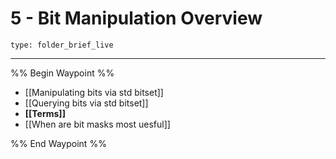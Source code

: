 # 5 - Bit Manipulation Overview
 
```ccard
type: folder_brief_live
```
 
---

%% Begin Waypoint %%
- [[Manipulating bits via std bitset]]
- [[Querying bits via std bitset]]
- **[[Terms]]**
- [[When are bit masks most uesful]]

%% End Waypoint %%